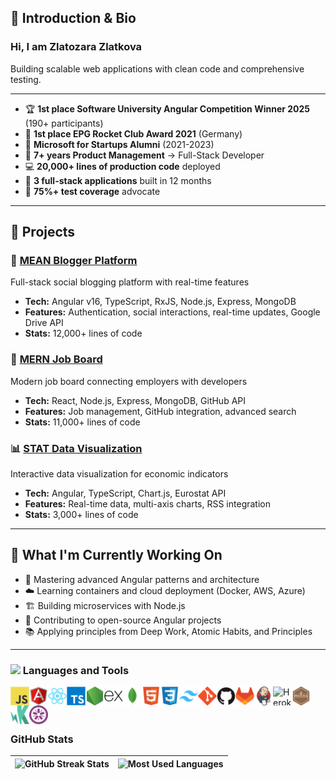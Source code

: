 ## 👋 Introduction & Bio
### Hi, I am Zlatozara Zlatkova

Building scalable web applications with clean code and comprehensive testing.

---

- 🏆 **1st place Software University Angular Competition Winner 2025** (190+ participants)
- 🥇 **1st place EPG Rocket Club Award 2021** (Germany)
- 🚀 **Microsoft for Startups Alumni** (2021-2023)
- 💼 **7+ years Product Management** → Full-Stack Developer
- 💻 **20,000+ lines of production code** deployed
- 🎯 **3 full-stack applications** built in 12 months
- 🧪 **75%+ test coverage** advocate

---

## 🔭 Projects

### 📝 [MEAN Blogger Platform](https://github.com/zlatozaraZlatkova/Blogger)
Full-stack social blogging platform with real-time features
- **Tech:** Angular v16, TypeScript, RxJS, Node.js, Express, MongoDB
- **Features:** Authentication, social interactions, real-time updates, Google Drive API
- **Stats:** 12,000+ lines of code

### 💼 [MERN Job Board](https://github.com/zlatozaraZlatkova/jobs-web-app)
Modern job board connecting employers with developers
- **Tech:** React, Node.js, Express, MongoDB, GitHub API
- **Features:** Job management, GitHub integration, advanced search
- **Stats:** 11,000+ lines of code

### 📊 [STAT Data Visualization](https://github.com/zlatozaraZlatkova/STAT-Data-View)
Interactive data visualization for economic indicators
- **Tech:** Angular, TypeScript, Chart.js, Eurostat API
- **Features:** Real-time data, multi-axis charts, RSS integration
- **Stats:** 3,000+ lines of code
---

## 🌟 What I'm Currently Working On

- 🎯 Mastering advanced Angular patterns and architecture
- ☁️ Learning containers and cloud deployment (Docker, AWS, Azure)
- 🏗️ Building microservices with Node.js
- 🤝 Contributing to open-source Angular projects
- 📚 Applying principles from Deep Work, Atomic Habits, and Principles

---

<h3 align="left"><img src = "https://media2.giphy.com/media/QssGEmpkyEOhBCb7e1/giphy.gif?cid=ecf05e47a0n3gi1bfqntqmob8g9aid1oyj2wr3ds3mg700bl&rid=giphy.gif" width = 18px> Languages and Tools</h3>

<p align="left">
  <img align="left" alt="JavaScript" width="30px" height="30px" src="https://raw.githubusercontent.com/devicons/devicon/master/icons/javascript/javascript-original.svg" />
  <img align="left" alt="Angular" width="30px" height="30px" src="https://raw.githubusercontent.com/devicons/devicon/master/icons/angularjs/angularjs-original.svg" />
  <img align="left" alt="React" width="30px" height="30px" src="https://raw.githubusercontent.com/devicons/devicon/master/icons/react/react-original.svg" />
  <img align="left" alt="TypeScript" width="30px" height="30px" src="https://raw.githubusercontent.com/devicons/devicon/master/icons/typescript/typescript-original.svg" />
  <img align="left" alt="Node.js" width="30px" height="30px" src="https://raw.githubusercontent.com/devicons/devicon/master/icons/nodejs/nodejs-original.svg" />
  <img align="left" alt="Express" width="30px" height="30px" src="https://raw.githubusercontent.com/devicons/devicon/master/icons/express/express-original.svg" />
  <img align="left" alt="MongoDB" width="30px" height="30px" src="https://raw.githubusercontent.com/devicons/devicon/master/icons/mongodb/mongodb-original.svg" />
  <img align="left" alt="HTML5" width="30px" height="30px" src="https://raw.githubusercontent.com/devicons/devicon/master/icons/html5/html5-original.svg" />
  <img align="left" alt="CSS3" width="30px" height="30px" src="https://raw.githubusercontent.com/devicons/devicon/master/icons/css3/css3-original.svg" />
  <img align="left" alt="TailwindCSS" width="30px" height="30px" src="https://raw.githubusercontent.com/devicons/devicon/master/icons/tailwindcss/tailwindcss-original.svg" />
  <img align="left" alt="Git" width="30px" height="30px" src="https://raw.githubusercontent.com/devicons/devicon/master/icons/git/git-original.svg" />
  <img align="left" alt="GitHub" width="30px" height="30px" src="https://raw.githubusercontent.com/devicons/devicon/master/icons/github/github-original.svg" />
  <img align="left" alt="GitLab" width="30px" height="30px" src="https://raw.githubusercontent.com/devicons/devicon/master/icons/gitlab/gitlab-original.svg" />
  <img align="left" alt="DevOps" width="30px" height="30px" src="https://raw.githubusercontent.com/devicons/devicon/master/icons/jenkins/jenkins-original.svg" />
  <img align="left" alt="Heroku" width="30px" height="30px" src="https://www.svgrepo.com/show/349404/heroku.svg" />
  <img align="left" alt="Mocha" width="30px" height="30px" src="https://raw.githubusercontent.com/devicons/devicon/v2.14.0/icons/mocha/mocha-plain.svg" />
  <img align="left" alt="Karma" width="30px" height="30px" src="https://raw.githubusercontent.com/devicons/devicon/master/icons/karma/karma-original.svg" />
  <img align="left" alt="Jasmine" width="30px" height="30px" src="https://raw.githubusercontent.com/devicons/devicon/master/icons/jasmine/jasmine-original.svg" />
</p>
<br><br><br>

<h3 align="left">GitHub Stats</h3> 

<img src="https://github-readme-streak-stats-eight.vercel.app/?user=zlatozarazlatkova" alt="GitHub Streak Stats" /> | <img src="https://github-readme-stats.vercel.app/api/top-langs/?username=zlatozarazlatkova&layout=compact&theme=default&hide_border=true" alt="Most Used Languages" /> |
|:---:|:---:|
